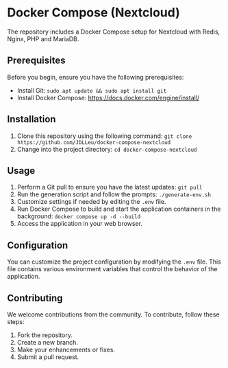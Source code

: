 # Docker Compose (Nextcloud)

The repository includes a Docker Compose setup for Nextcloud with Redis, Nginx, PHP and MariaDB.

## Prerequisites
Before you begin, ensure you have the following prerequisites:

- Install Git: `sudo apt update && sudo apt install git`
- Install Docker Compose: https://docs.docker.com/engine/install/

## Installation
1. Clone this repository using the following command: `git clone https://github.com/JDLLeu/docker-compose-nextcloud`
2. Change into the project directory: `cd docker-compose-nextcloud`

## Usage
1. Perform a Git pull to ensure you have the latest updates: `git pull`
2. Run the generation script and follow the prompts: `./generate-env.sh`
3. Customize settings if needed by editing the `.env` file.
4. Run Docker Compose to build and start the application containers in the background: `docker compose up -d --build`
5. Access the application in your web browser.

## Configuration
You can customize the project configuration by modifying the `.env` file. This file contains various environment variables that control the behavior of the application.


## Contributing

We welcome contributions from the community. To contribute, follow these steps:

1. Fork the repository.
2. Create a new branch.
3. Make your enhancements or fixes.
4. Submit a pull request.
